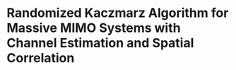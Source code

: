 # Randomized Kaczmarz Algorithm for Massive MIMO Systems with Channel Estimation and Spatial Correlation
